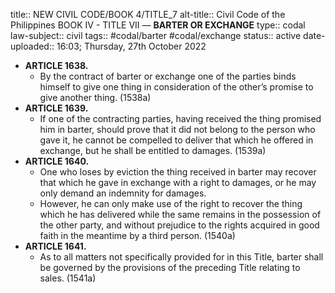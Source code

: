 title:: NEW CIVIL CODE/BOOK 4/TITLE_7
alt-title:: Civil Code of the Philippines BOOK IV - TITLE VII —  **BARTER OR EXCHANGE**
type:: codal
law-subject:: civil
tags:: #codal/barter #codal/exchange
status:: active
date-uploaded:: 16:03; Thursday, 27th October 2022

- **ARTICLE 1638.**
	- By the contract of barter or exchange one of the parties binds himself to give one thing in consideration of the other’s promise to give another thing. (1538a)
- **ARTICLE 1639.**
	- If one of the contracting parties, having received the thing promised him in barter, should prove that it did not belong to the person who gave it, he cannot be compelled to deliver that which he offered in exchange, but he shall be entitled to damages. (1539a)
- **ARTICLE 1640.**
	- One who loses by eviction the thing received in barter may recover that which he gave in exchange with a right to damages, or he may only demand an indemnity for damages.
	- However, he can only make use of the right to recover the thing which he has delivered while the same remains in the possession of the other party, and without prejudice to the rights acquired in good faith in the meantime by a third person. (1540a)
- **ARTICLE 1641.**
	- As to all matters not specifically provided for in this Title, barter shall be governed by the provisions of the preceding Title relating to sales. (1541a)